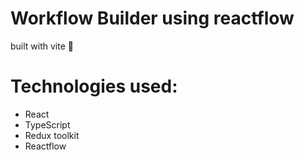 # Workflow Builder using reactflow
built with vite 🚀
# Technologies used:
 - React
 - TypeScript
 - Redux toolkit
 - Reactflow
 